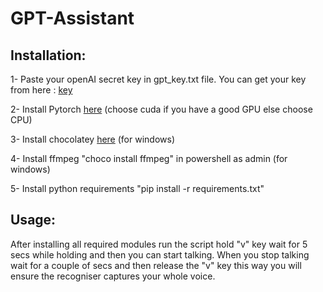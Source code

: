 # GPT-Assistant

## Installation:

1- Paste your openAI secret key in gpt_key.txt file. You can get your key from here : [key](https://platform.openai.com/account/api-keys)

2- Install Pytorch [here](https://pytorch.org/get-started/locally/) (choose cuda if you have a good GPU else choose CPU)

3- Install chocolatey [here](https://chocolatey.org/install) (for windows)

4- Install ffmpeg "choco install ffmpeg" in powershell as admin (for windows)

5- Install python requirements "pip install -r requirements.txt"

## Usage:

After installing all required modules run the script hold "v" key wait for 5 secs while holding and then you can start talking. When you stop talking wait for a couple of secs and then release the "v" key this way you will ensure the recogniser captures your whole voice.
